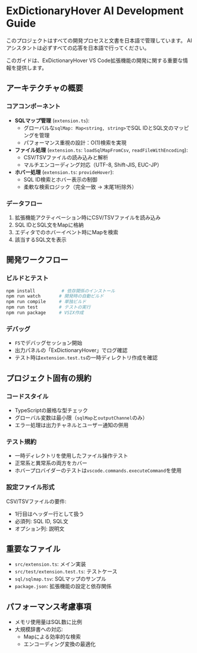 # ExDictionaryHover AI Development Guide

このプロジェクトはすべての開発プロセスと文書を日本語で管理しています。
AIアシスタントは必ずすべての応答を日本語で行ってください。

このガイドは、ExDictionaryHover VS Code拡張機能の開発に関する重要な情報を提供します。

## アーキテクチャの概要

### コアコンポーネント
- **SQLマップ管理** (`extension.ts`):
  - グローバルな`sqlMap: Map<string, string>`でSQL IDとSQL文のマッピングを管理
  - パフォーマンス重視の設計：O(1)検索を実現
- **ファイル処理** (`extension.ts`: `loadSqlMapFromCsv`, `readFileWithEncoding`):
  - CSV/TSVファイルの読み込みと解析
  - マルチエンコーディング対応（UTF-8, Shift-JIS, EUC-JP）
- **ホバー処理** (`extension.ts`: `provideHover`):
  - SQL ID検索とホバー表示の制御
  - 柔軟な検索ロジック（完全一致 → 末尾1桁除外）

### データフロー
1. 拡張機能アクティベーション時にCSV/TSVファイルを読み込み
2. SQL IDとSQL文をMapに格納
3. エディタでのホバーイベント時にMapを検索
4. 該当するSQL文を表示

## 開発ワークフロー

### ビルドとテスト
```bash
npm install          # 依存関係のインストール
npm run watch       # 開発時の自動ビルド
npm run compile     # 単独ビルド
npm run test        # テストの実行
npm run package     # VSIX作成
```

### デバッグ
- `F5`でデバッグセッション開始
- 出力パネルの「ExDictionaryHover」でログ確認
- テスト時は`extension.test.ts`の一時ディレクトリ作成を確認

## プロジェクト固有の規約

### コードスタイル
- TypeScriptの厳格な型チェック
- グローバル変数は最小限（`sqlMap`と`outputChannel`のみ）
- エラー処理は出力チャネルとユーザー通知の併用

### テスト規約
- 一時ディレクトリを使用したファイル操作テスト
- 正常系と異常系の両方をカバー
- ホバープロバイダーのテストは`vscode.commands.executeCommand`を使用

### 設定ファイル形式
CSV/TSVファイルの要件:
- 1行目はヘッダー行として扱う
- 必須列: SQL ID, SQL文
- オプション列: 説明文

## 重要なファイル
- `src/extension.ts`: メイン実装
- `src/test/extension.test.ts`: テストケース
- `sql/sqlmap.tsv`: SQLマップのサンプル
- `package.json`: 拡張機能の設定と依存関係

## パフォーマンス考慮事項
- メモリ使用量はSQL数に比例
- 大規模辞書への対応:
  - Mapによる効率的な検索
  - エンコーディング変換の最適化
